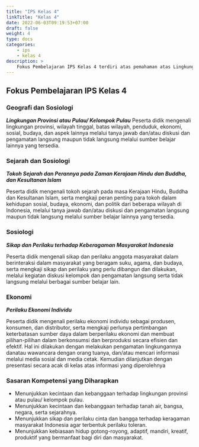 ```yaml
---
title: "IPS Kelas 4"
linkTitle: "Kelas 4"
date: 2022-06-03T09:19:53+07:00
draft: false
weight: 4
type: docs
categories:
    - ips
    - kelas 4
description: >
    Fokus Pembelajaran IPS Kelas 4 terdiri atas pemahaman atas Lingkungan Provinsi atau Pulau/ Kelompok Pulau, Tokoh Sejarah dan Perannya pada Zaman Kerajaan Hindu dan Buddha, dan Kesultanan Islam, Sikap dan Perilaku terhadap Keberagaman Masyarakat Indonesia dan Perilaku Ekonomi Individu
---
```

## Fokus Pembelajaran IPS Kelas 4
### Geografi dan Sosiologi
***Lingkungan Provinsi atau Pulau/ Kelompok Pulau***
Peserta didik mengenali lingkungan provinsi, wilayah tinggal, batas wilayah, penduduk, ekonomi, sosial, budaya, dan aspek lainnya melalui tanya jawab dan/atau diskusi dan pengamatan langsung maupun tidak langsung melalui sumber belajar lainnya yang tersedia.

### Sejarah dan Sosiologi
***Tokoh Sejarah dan Perannya pada Zaman Kerajaan Hindu dan Buddha, dan Kesultanan Islam***

Peserta didik mengenali tokoh sejarah pada masa Kerajaan Hindu, Buddha dan Kesultanan Islam, serta mengkaji peran penting para tokoh dalam kehidupan sosial, budaya, ekonomi, dan politik dari beberapa wilayah di Indonesia, melalui tanya jawab dan/atau diskusi dan pengamatan langsung maupun tidak langsung melalui sumber belajar lainnya yang tersedia.

### Sosiologi
***Sikap dan Perilaku terhadap Keberagaman Masyarakat Indonesia***

Peserta didik mengenali sikap dan perilaku anggota masyarakat dalam berinteraksi dalam masyarakat yang beragam suku, agama, dan budaya, serta mengkaji sikap dan perilaku yang perlu dibangun dan dilakukan, melalui kegiatan diskusi kelompok dan pengamatan langsung serta tidak langsung melalui berbagai sumber belajar lain.

### Ekonomi
***Perilaku Ekonomi Individu***

Peserta didik mengenali perilaku ekonomi individu sebagai produsen, konsumen, dan distributor, serta mengkaji perlunya pertimbangan keterbatasan sumber daya dalam berperilaku ekonomi dan membuat pilihan-pilihan dalam berkonsumsi dan berproduksi secara efisien dan efektif. Hal ini dilakukan dengan melakukan pengamatan lingkungannya danatau wawancara dengan orang tuanya, dan/atau mencari informasi melalui media sosial dan media cetak. Kemudian dilanjutkan dengan presentasi secara acak di kelas atas informasi yang diperolehnya

### Sasaran Kompetensi yang Diharapkan
- Menunjukkan kecintaan dan kebanggaan terhadap lingkungan provinsi atau pulau/ kelompok pulau.
- Menunjukkan kecintaan dan kebanggaan terhadap tanah air, bangsa, negara, serta sejarahnya.
- Menunjukkan sikap dan perilaku cinta dan bangga terhadap keragaman masyarakat Indonesia agar terbentuk perilaku toleran.
- Menunjukkan kebiasaan hidup gotong-royong, adaptif, mandiri, kreatif, produktif yang bermanfaat bagi diri dan masyarakat.
